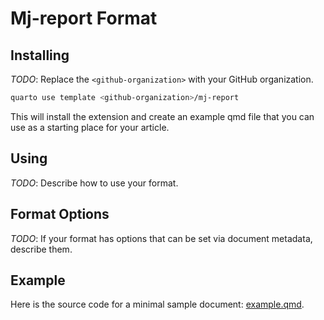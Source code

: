 # Mj-report Format

## Installing

*TODO*: Replace the `<github-organization>` with your GitHub organization.

```bash
quarto use template <github-organization>/mj-report
```

This will install the extension and create an example qmd file that you can use as a starting place for your article.

## Using

*TODO*: Describe how to use your format.

## Format Options

*TODO*: If your format has options that can be set via document metadata, describe them.

## Example

Here is the source code for a minimal sample document: [example.qmd](example.qmd).

